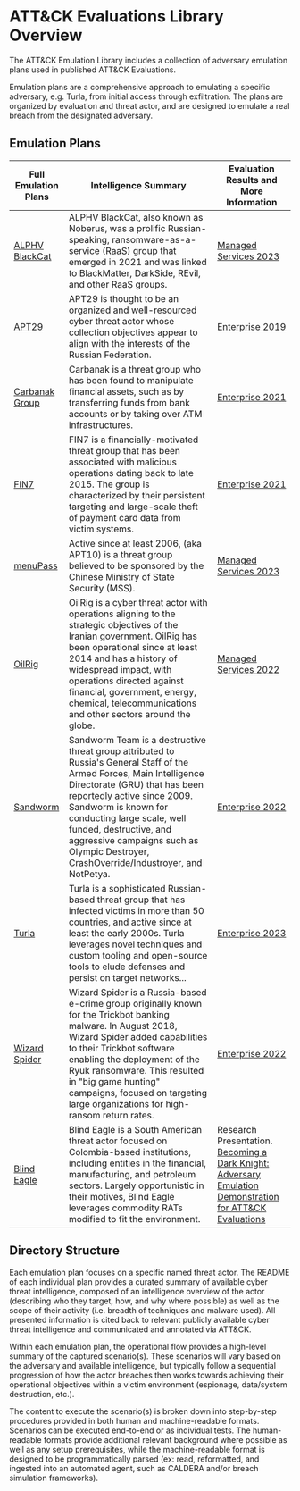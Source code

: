 # ATT&CK Evaluations Library Overview

The ATT&CK Emulation Library includes a collection of adversary emulation plans used in published ATT&CK Evaluations.

Emulation plans are a comprehensive approach to emulating a specific adversary, e.g. Turla, from initial access
through exfiltration. The plans are organized by evaluation and threat actor, and are designed to emulate a real breach
from the designated adversary.

## Emulation Plans

| Full Emulation Plans                                       | Intelligence Summary                                                                                                                                                                                                                                                                                                                                       | Evaluation Results and More Information                                                                                                                                                                                                            |
| ---------------------------------------------------------- | ---------------------------------------------------------------------------------------------------------------------------------------------------------------------------------------------------------------------------------------------------------------------------------------------------------------------------------------------------------- | -------------------------------------------------------------------------------------------------------------------------------------------------------------------------------------------------------------------------------------------------- |
| [ALPHV BlackCat](ManagedServices/alphv_blackcat/README.md) | ALPHV BlackCat, also known as Noberus, was a prolific Russian-speaking, ransomware-as-a-service (RaaS) group that emerged in 2021 and was linked to BlackMatter, DarkSide, REvil, and other RaaS groups.                                                                                                                                                   | [Managed Services 2023](https://attackevals.mitre-engenuity.org/managed-services/menupass-blackcat/)                                                                                                                                       |
| [APT29](Enterprise/apt29/README.md)                        | APT29 is thought to be an organized and well-resourced cyber threat actor whose collection objectives appear to align with the interests of the Russian Federation.                                                                                                                                                                                        | [Enterprise 2019](https://attackevals.mitre-engenuity.org/enterprise/apt29/)                                                                                                                                                                       |
| [Carbanak Group](Enterprise/carbanak/README.md)            | Carbanak is a threat group who has been found to manipulate financial assets, such as by transferring funds from bank accounts or by taking over ATM infrastructures.                                                                                                                                                                                      | [Enterprise 2021](https://attackevals.mitre-engenuity.org/enterprise/carbanak-fin7/)                                                                                                                                                               |
| [FIN7](Enterprise/fin7/README.md)                          | FIN7 is a financially-motivated threat group that has been associated with malicious operations dating back to late 2015. The group is characterized by their persistent targeting and large-scale theft of payment card data from victim systems.                                                                                                         | [Enterprise 2021](https://attackevals.mitre-engenuity.org/enterprise/carbanak-fin7/)                                                                                                                                                               |
| [menuPass](ManagedServices/menupass/README.md)             | Active since at least 2006, (aka APT10) is a threat group believed to be sponsored by the Chinese Ministry of State Security (MSS).                                                                                                                                                                                                                        | [Managed Services 2023](https://attackevals.mitre-engenuity.org/managed-services/menupass-blackcat/)                                                                                                                                       |
| [OilRig](ManagedServices/oilrig/README.md)                 | OilRig is a cyber threat actor with operations aligning to the strategic objectives of the Iranian government. OilRig has been operational since at least 2014 and has a history of widespread impact, with operations directed against financial, government, energy, chemical, telecommunications and other sectors around the globe.                    | [Managed Services 2022](https://attackevals.mitre-engenuity.org/managed-services/oilrig/)                                                                                                                                                          |
| [Sandworm](Enterprise/sandworm/README.md)                  | Sandworm Team is a destructive threat group attributed to Russia's General Staff of the Armed Forces, Main Intelligence Directorate (GRU) that has been reportedly active since 2009. Sandworm is known for conducting large scale, well funded, destructive, and aggressive campaigns such as Olympic Destroyer, CrashOverride/Industroyer, and NotPetya. | [Enterprise 2022](https://attackevals.mitre-engenuity.org/enterprise/wizard-spider-sandworm/)                                                                                                                                                      |
| [Turla](Enterprise/turla/README.md)                        | Turla is a sophisticated Russian-based threat group that has infected victims in more than 50 countries, and active since at least the early 2000s. Turla leverages novel techniques and custom tooling and open-source tools to elude defenses and persist on target networks...                                                                          | [Enterprise 2023](https://attackevals.mitre-engenuity.org/enterprise/turla/)                                                                                                                                                                       |
| [Wizard Spider](Enterprise/wizard_spider/README.md)        | Wizard Spider is a Russia-based e-crime group originally known for the Trickbot banking malware. In August 2018, Wizard Spider added capabilities to their Trickbot software enabling the deployment of the Ryuk ransomware. This resulted in "big game hunting" campaigns, focused on targeting large organizations for high-ransom return rates.         | [Enterprise 2022](https://attackevals.mitre-engenuity.org/enterprise/wizard-spider-sandworm/)                                                                                                                                                      |
| [Blind Eagle](Enterprise/blind_eagle/README.md)            | Blind Eagle is a South American threat actor focused on Colombia-based institutions, including entities in the financial, manufacturing, and petroleum sectors. Largely opportunistic in their motives, Blind Eagle leverages commodity RATs modified to fit the environment.                                                                              | Research Presentation. [Becoming a Dark Knight: Adversary Emulation Demonstration for ATT&CK Evaluations](https://www.blackhat.com/us-23/briefings/schedule/#becoming-a-dark-knight-adversary-emulation-demonstration-for-attck-evaluations-33209) |

## Directory Structure

Each emulation plan focuses on a specific named threat actor. The README of each individual plan provides a curated
summary of available cyber threat intelligence, composed of an intelligence overview of the actor (describing who they
target, how, and why where possible) as well as the scope of their activity (i.e. breadth of techniques and malware
used). All presented information is cited back to relevant publicly available cyber threat intelligence and communicated
and annotated via ATT&CK.

Within each emulation plan, the operational flow provides a high-level summary of the captured scenario(s). These
scenarios will vary based on the adversary and available intelligence, but typically follow a sequential progression of
how the actor breaches then works towards achieving their operational objectives within a victim environment (espionage,
data/system destruction, etc.).

The content to execute the scenario(s) is broken down into step-by-step procedures provided in both human and
machine-readable formats. Scenarios can be executed end-to-end or as individual tests. The human-readable formats
provide additional relevant background where possible as well as any setup prerequisites, while the machine-readable
format is designed to be programmatically parsed (ex: read, reformatted, and ingested into an automated agent, such as
CALDERA and/or breach simulation frameworks).
